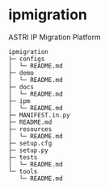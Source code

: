 # ipmigration
ASTRI IP Migration Platform


```
ipmigration
├─ configs
│  └─ README.md
├─ demo
│  └─ README.md
├─ docs
│  └─ README.md
├─ ipm
│  └─ README.md
├─ MANIFEST.in.py
├─ README.md
├─ resources
│  └─ README.md
├─ setup.cfg
├─ setup.py
├─ tests
│  └─ README.md
└─ tools
   └─ README.md

```